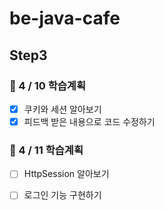 # be-java-cafe

## Step3

### 📌 4 / 10 학습계획

- [x] 쿠키와 세션 알아보기
- [x] 피드백 받은 내용으로 코드 수정하기

### 📌 4 / 11 학습계획

- [ ] HttpSession 알아보기
- [ ] 로그인 기능 구현하기


